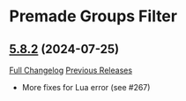 # Premade Groups Filter

## [5.8.2](https://github.com/0xbs/premade-groups-filter/tree/5.8.2) (2024-07-25)
[Full Changelog](https://github.com/0xbs/premade-groups-filter/compare/5.8.1...5.8.2) [Previous Releases](https://github.com/0xbs/premade-groups-filter/releases)

- More fixes for Lua error (see #267)  
